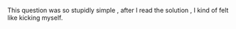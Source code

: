 This question was so stupidly simple , after I read the solution , I kind of felt like kicking myself.